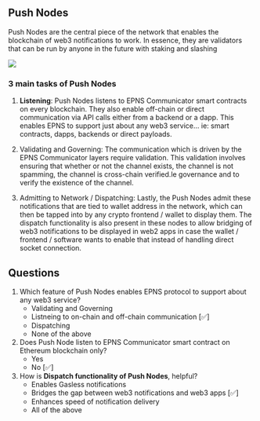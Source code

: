 ## Push Nodes

Push Nodes are the central piece of the network that enables the blockchain of web3 notifications to work. In essence, they are validators that can be run by anyone in the future with staking and slashing

![](https://i.imgur.com/zY9YqmS.png)

### 3 main tasks of Push Nodes
1. **Listening**: Push Nodes listens to EPNS Communicator smart contracts on every blockchain. They also enable off-chain or direct communication via API calls either from a backend or a dapp. This enables EPNS to support just about any web3 service… ie: smart contracts, dapps, backends or direct payloads.

2. Validating and Governing: The communication which is driven by the EPNS Communicator layers require validation. This validation involves ensuring that whether or not the channel exists, the channel is not spamming, the channel is cross-chain verified.le governance and to verify the existence of the channel.
3. Admitting to Network / Dispatching: Lastly, the Push Nodes admit these notifications that are tied to wallet address in the network, which can then be tapped into by any crypto frontend / wallet to display them. The dispatch functionality is also present in these nodes to allow bridging of web3 notifications to be displayed in web2 apps in case the wallet / frontend / software wants to enable that instead of handling direct socket connection.


## Questions
1. Which feature of Push Nodes enables EPNS protocol to support about any web3 service?
    * Validating and Governing
    * Listneing to on-chain and off-chain communication [✅]
    * Dispatching
    * None of the above
2. Does Push Node listen to EPNS Communicator smart contract on Ethereum blockchain only?
    * Yes
    * No [✅]
3. How is **Dispatch functionality of Push Nodes**, helpful?
    * Enables Gasless notifications
    * Bridges the gap between web3 notifications and web3 apps [✅]
    * Enhances speed of notification delivery
    * All of the above
